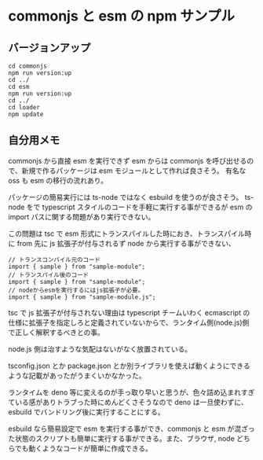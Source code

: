 # commonjs と esm の npm サンプル

## バージョンアップ

```
cd commonjs
npm run version:up
cd ../
cd esm
npm run version:up
cd ../
cd loader
npm update
```

## 自分用メモ

commonjs から直接 esm を実行できず esm からは commonjs を呼び出せるので、新規で作るパッケージは esm モジュールとして作れば良さそう。
有名な oss も esm の移行の流れあり。

パッケージの簡易実行には ts-node ではなく esbuild を使うのが良さそう。
ts-node をで typescript スタイルのコードを手軽に実行する事ができるが esm の import パスに関する問題があり実行できない。

この問題は tsc で esm 形式にトランスパイルした時におき、トランスパイル時に from 先に js 拡張子が付与されるず node から実行する事ができない、

```tsx
// トランスコンパイル元のコード
import { sample } from "sample-module";
// トランスパイル後のコード
import { sample } from "sample-module";
// nodeからesmを実行するにはjs拡張子が必要。
import { sample } from "sample-module.js";
```

tsc で js 拡張子が付与されない理由は typescript チームいわく ecmascript の仕様に拡張子を指定しろと定義されていないからで、ランタイム側(node.js)側で正しく解釈するべきとの事。

node.js 側は治すような気配はないがなく放置されている。

tsconfig.json とか package.json とか別ライブラリを使えば動くようにできるような記載があったがうまくいかなかった。

ランタイムを deno 等に変えるのが手っ取り早いと思うが、色々詰め込まれすぎている感がありトラブった時にめんどくさそうなので deno は一旦使わずに、esbuild でバンドリング後に実行することにする。

esbuild なら簡易設定で esm を実行する事ができ、commonjs と esm が混ざった状態のスクリプトも簡単に実行する事ができる。また、ブラウザ, node どちらでも動くようなコードが簡単に作成できる。
